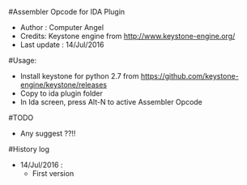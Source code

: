 #Assembler Opcode for IDA Plugin
+ Author : Computer Angel
+ Credits: Keystone engine from http://www.keystone-engine.org/
+ Last update : 14/Jul/2016

#Usage:
+ Install keystone for python 2.7 from https://github.com/keystone-engine/keystone/releases
+ Copy to ida plugin folder
+ In Ida screen, press Alt-N to active Assembler Opcode

#TODO
+ Any suggest ??!!

#History log
+ 14/Jul/2016 :
	- First version
